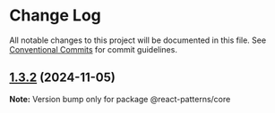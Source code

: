 # Change Log

All notable changes to this project will be documented in this file.
See [Conventional Commits](https://conventionalcommits.org) for commit guidelines.

## [1.3.2](https://github.com/janabhishek2/react-patterns/compare/v1.3.1...v1.3.2) (2024-11-05)

**Note:** Version bump only for package @react-patterns/core
